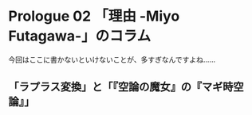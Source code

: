 # Prologue 02 「理由 -Miyo Futagawa-」のコラム

今回はここに書かないといけないことが、多すぎなんですよね......

## 「ラプラス変換」と「『空論の魔女』の『マギ時空論』」
